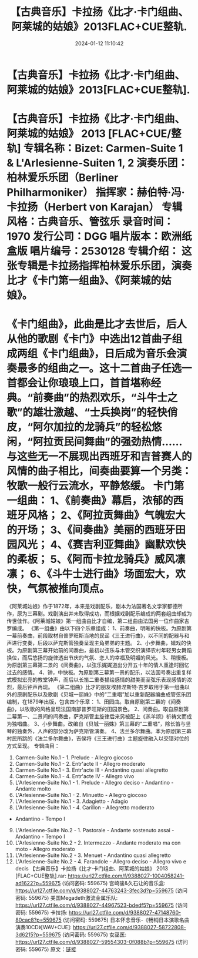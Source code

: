 ﻿---
title: 【古典音乐】卡拉扬《比才·卡门组曲、阿莱城的姑娘》2013FLAC+CUE整轨.
date: 2024-01-12 11:10:42
categories: 古典音乐、新世纪、纯音雅乐
tags: 纯音雅乐
---
# 【古典音乐】卡拉扬《比才·卡门组曲、阿莱城的姑娘》2013[FLAC+CUE整轨].

【古典音乐】卡拉扬《比才·卡门组曲、阿莱城的姑娘》 2013
[FLAC+CUE/整轨]
专辑名称：Bizet: Carmen-Suite 1 & L'Arlesienne-Suiten 1, 2
演奏乐团：柏林爱乐乐团（Berliner Philharmoniker）
指挥家：赫伯特·冯·卡拉扬（Herbert von Karajan）
专辑风格：古典音乐、管弦乐
录音时间：1970
发行公司：DGG
唱片版本：欧洲纸盒版
唱片编号：2530128
专辑介绍：
这张专辑是卡拉扬指挥柏林爱乐乐团，演奏比才《卡门第一组曲》、《阿莱城的姑娘》。
==========
《卡门组曲》，此曲是比才去世后，后人从他的歌剧《卡门》中选出12首曲子组成两组《卡门组曲》，日后成为音乐会演奏最多的组曲之一。这十二首曲子任选一首都会让你琅琅上口，首首堪称经典。“前奏曲”的热烈欢乐，“斗牛士之歌”的雄壮激越、“士兵换岗”的轻快俏皮，“阿尔加拉的龙骑兵”的轻松悠闲，“阿拉贡民间舞曲”的强劲热情……与这些无一不展现出西班牙和吉普赛人的风情的曲子相比，间奏曲要算一个另类：牧歌一般行云流水，平静悠缓。
卡门第一组曲：
1、《前奏曲》幕启，浓郁的西班牙风格；
2、《阿拉贡舞曲》气魄宏大的开场；
3、《间奏曲》美丽的西班牙田园风光；
4、《赛吉利亚舞曲》幽默欢快的柔板；
5、《阿而卡拉龙骑兵》威风凛凛；
6、《斗牛士进行曲》场面宏大，欢快，气氛被推向顶点。
==========
《阿莱城姑娘》作于1872年，本来是戏剧配乐，剧本为法国著名文学家都德所作，原为三幕剧。戏剧演出并未取得成功，而根据戏剧配乐编成的两套组曲却成为传世佳作。《阿莱城姑娘》第一组曲由比才自编，第二组曲由法国另一位作曲家吉罗编成。
《第一组曲》由以下四个乐章组成：
1、前奏曲，明晰的快板。为原剧第一幕前奏曲，前段取材自普罗旺斯当地的民谣《三王进行曲》，以不同的配器与和声进行变奏，后段以萨克斯管独奏呈现主角弟弟的主题。
2、小步舞曲，嬉戏的快板。为原剧第三幕开始前的间奏曲，最初以弦乐与木管交织演绎农村年轻男女舞蹈换位，而后悠扬的旋律透出节庆的气氛、恋人的幸福及明媚的风光。
3、稍慢板。为原剧第三幕第二景的《间奏曲》，以弦乐娓娓道出分开五十年的情人重逢时回忆过去的感情。
4、钟，中快板。为原剧第三幕第一景的配乐，以法国号奏出重复样式模拟宏亮的教堂钟声，而后以长笛二重奏描绘感情的甜美而至弦乐表现感情的浓烈，最后钟声再现。
《第二组曲》比才的朋友埃赫涅斯特·吉罗取用于第一组曲以外的原剧配乐以及歌剧《贝城一丽姝》中的“二重唱”加以重新配器编曲成管弦乐团编制，在1879年出版，包含四个乐章：
1、田园曲。取自原剧第二幕的《间奏曲》，以牧歌的风格呈现法国南部普罗旺斯的田园景色。
2、间奏曲。取自原剧第二幕第一、二景间的间奏曲，萨克斯管主旋律后来另被配上《羔羊颂》祈祷文而成为独唱曲。
3、小步舞曲。改编自《贝城一丽姝》第三幕的“二重唱”，除长笛与竖琴的独奏外，人声的部分改为萨克斯管演奏。
4、法兰多尔舞曲。本为原剧第三幕村民所跳的《法兰多尔舞曲》，吉侯将《三王进行曲》主题旋律融入以交错对位的方式呈现。
专辑曲目：
01. Carmen-Suite No.1 - 1. Prelude - Allegro giocoso
02. Carmen-Suite No.1 - 2. Entr'acte II - Allegro moderato
03. Carmen-Suite No.1 - 3. Entr'acte III - Andantino quasi
allegretto
04. Carmen-Suite No.1 - 4. Entr'acte IV - Allegro vivo
05. L'Arlesienne-Suite No.1 - 1. Prelude - Allegro deciso -
Andantino - Andante molto
06. L'Arlesienne-Suite No.1 - 2. Minuetto - Allegro giocoso
07. L'Arlesienne-Suite No.1 - 3. Adagietto - Adagio
08. L'Arlesienne-Suite No.1 - 4. Carillon - Allegretto moderato
- Andantino - Tempo I
09. L'Arlesienne-Suite No.2 - 1. Pastorale - Andante sostenuto
assai - Andantino - Tempo I
10. L'Arlesienne-Suite No.2 - 2. Intermezzo - Andante moderato
ma con moto - Allegro moderato
11. L'Arlesienne-Suite No.2 - 3. Menuet - Andantino quasi
allegretto
12. L'Arlesienne-Suite No.2 - 4. Farandole - Allegro deciso -
Allegro vivo e decis
【古典音乐】卡拉扬《比才·卡门组曲、阿莱城的姑娘》 2013 [FLAC+CUE整轨].rar: https://url27.ctfile.com/f/9388027-1004058241-ad1622?p=559675
(访问密码: 559675)
宫崎骏&久石让的音乐盒: https://url27.ctfile.com/d/9388027-44763243-3fec3d?p=559675
(访问密码: 559675)
美国Megadeth激流金属乐队: https://url27.ctfile.com/d/9388027-44967523-bdedf5?p=559675
(访问密码: 559675)
卡拉扬: https://url27.ctfile.com/d/9388027-47148760-80cac8?p=559675
(访问密码: 559675)
日本怀念音乐-《畅销日本演歌名曲演奏10CD》[WAV+CUE]: https://url27.ctfile.com/d/9388027-58722808-3d6215?p=559675
(访问密码: 559675)
女巫医: https://url27.ctfile.com/d/9388027-59554303-0f088b?p=559675
(访问密码: 559675)
原文：[链接](https://blog.sina.com.cn/s/blog_1647c7e7601031472.html)